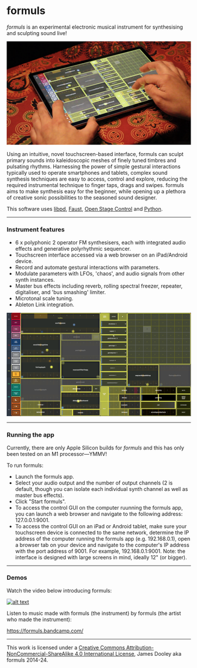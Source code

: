 # formuls
*formuls* is an experimental electronic musical instrument for synthesising and sculpting sound live!

![alt text](https://github.com/jrdooley/formuls/blob/main/formuls_image_1.png)

Using an intuitive, novel touchscreen-based interface, formuls can sculpt primary sounds into kaleidoscopic meshes of finely tuned timbres and pulsating rhythms. Harnessing the power of simple gestural interactions typically used to operate smartphones and tablets, complex sound synthesis techniques are easy to access, control and explore, reducing the required instrumental technique to finger taps, drags and swipes. formuls aims to make synthesis easy for the beginner, while opening up a plethora of creative sonic possibilities to the seasoned sound designer.

This software uses [libpd](https://github.com/libpd/libpd), [Faust](https://faust.grame.fr/), [Open Stage Control](https://openstagecontrol.ammd.net/) and [Python](https://www.python.org/).

***
### Instrument features
- 6 x polyphonic 2 operator FM synthesisers, each with integrated audio effects and generative polyrhythmic sequencer.
- Touchscreen interface accessed via a web browser on an iPad/Android device.
- Record and automate gestural interactions with parameters.
- Modulate parameters with LFOs, 'chaos', and audio signals from other synth instances.
- Master bus effects including reverb, rolling spectral freezer, repeater, digitaliser, and 'bus smashing' limiter.
- Microtonal scale tuning.
- Ableton Link integration.

![alt text](https://github.com/jrdooley/formuls/blob/main/formuls_image_2.png)

***
### Running the app
Currently, there are only Apple Silicon builds for *formuls* and this has only been tested on an M1 processor—YMMV!

To run formuls:
- Launch the formuls app.
- Select your audio output and the number of output channels (2 is default, though you can isolate each individual synth channel as well as master bus effects).
- Click "Start formuls".
- To access the control GUI on the computer ruunning the formuls app, you can launch a web browser and navigate to the following address: 127.0.0.1:9001.
- To access the control GUI on an iPad or Android tablet, make sure your touchscreen device is connected to the same network, determine the IP address of the computer running the formuls app (e.g. 192.168.0.1), open a browser tab on your device and navigate to the computer's IP address with the port address of 9001. For example, 192.168.0.1:9001. Note: the interface is designed with large screens in mind, ideally 12" (or bigger).

***
### Demos
Watch the video below introducing formuls:

[![alt text](https://img.youtube.com/vi/Z_R3phNMLHo/0.jpg)](https://youtu.be/Z_R3phNMLHo)

Listen to music made with formuls (the instrument) by formuls (the artist who made the instrument):

https://formuls.bandcamp.com/

***
This work is licensed under a [Creative Commons Attribution-NonCommercial-ShareAlike 4.0 International License](http://creativecommons.org/licenses/by-nc-sa/4.0/), James Dooley aka formuls 2014-24.
